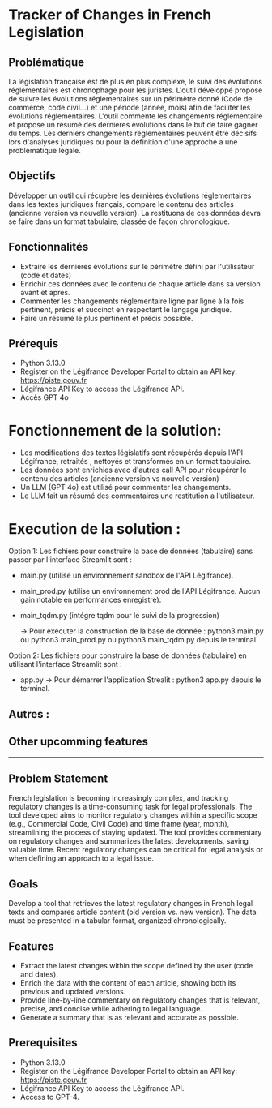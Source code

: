 # Tracker of Changes in French Legislation 

## Problématique
La législation française est de plus en plus complexe, le suivi des évolutions réglementaires est chronophage pour les juristes. L'outil développé propose de suivre les évolutions réglementaires sur un périmètre donné (Code de commerce, code civil...) et une période (année, mois) afin de faciliter les évolutions réglementaires. L'outil commente les changements réglementaire et propose un résumé des dernières évolutions dans le but  de faire gagner du temps. Les derniers changements réglementaires peuvent être décisifs lors d'analyses juridiques ou pour la définition d'une approche a une problématique légale.

## Objectifs
Développer un outil qui récupère les dernières évolutions réglementaires dans les textes juridiques français, compare le contenu des articles (ancienne version vs nouvelle version). La restituons de ces données devra se faire dans un format tabulaire, classée de façon chronologique.

## Fonctionnalités 
- Extraire les dernières évolutions sur le périmètre défini par l'utilisateur (code et dates)
- Enrichir ces données avec le contenu de chaque article dans sa version avant et après.  
- Commenter les changements réglementaire ligne par ligne à la fois pertinent, précis et succinct en respectant le langage juridique. 
- Faire un résumé le plus pertinent et précis possible.

## Prérequis

- Python 3.13.0
- Register on the Légifrance Developer Portal to obtain an API key: https://piste.gouv.fr
- Légifrance API Key to access the Légifrance API. 
- Accès GPT 4o

# Fonctionnement de la solution: 
- Les modifications des textes législatifs sont récupérés depuis l'API Légifrance, retraités , nettoyés et transformés en un format tabulaire. 
- Les données sont enrichies avec d'autres call API pour récupérer le contenu des articles (ancienne version vs nouvelle version)
- Un LLM (GPT 4o) est utilisé pour commenter les changements.
- Le LLM fait un résumé des commentaires une restitution a l'utilisateur.

# Execution de la solution : 
Option 1: Les fichiers pour construire la base de données (tabulaire) sans passer par l'interface Streamlit sont : 
- main.py (utilise un environnement sandbox de l'API Légifrance).
- main_prod.py (utilise un environnement prod de l'API Légifrance. Aucun gain notable en performances enregistré).
- main_tqdm.py (intégre tqdm pour le suivi de la progression) 

	-> Pour exécuter la construction de la base de donnée : python3 main.py ou python3 main_prod.py ou python3 main_tqdm.py depuis le terminal.

Option 2: Les fichiers pour construire la base de données (tabulaire) en utilisant l'interface Streamlit sont : 
- app.py
	-> Pour démarrer l'application Strealit : python3 app.py depuis le terminal.

Autres  : 
- 
## Other upcomming features

------------------------------------------------------------------------------------------------------------------------------------------------

## Problem Statement

French legislation is becoming increasingly complex, and tracking regulatory changes is a time-consuming task for legal professionals. The tool developed aims to monitor regulatory changes within a specific scope (e.g., Commercial Code, Civil Code) and time frame (year, month), streamlining the process of staying updated. The tool provides commentary on regulatory changes and summarizes the latest developments, saving valuable time. Recent regulatory changes can be critical for legal analysis or when defining an approach to a legal issue.

## Goals

Develop a tool that retrieves the latest regulatory changes in French legal texts and compares article content (old version vs. new version). The data must be presented in a tabular format, organized chronologically.

## Features
- Extract the latest changes within the scope defined by the user (code and dates).
- Enrich the data with the content of each article, showing both its previous and updated versions.
- Provide line-by-line commentary on regulatory changes that is relevant, precise, and concise while adhering to legal language.
- Generate a summary that is as relevant and accurate as possible.

## Prerequisites
- Python 3.13.0
- Register on the Légifrance Developer Portal to obtain an API key: https://piste.gouv.fr
- Légifrance API Key to access the Légifrance API.
- Access to GPT-4.



